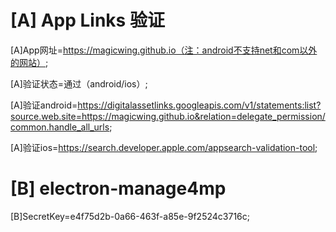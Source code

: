 # [A] App Links 验证

[A]App网址=https://magicwing.github.io（注：android不支持net和com以外的网站）;

[A]验证状态=通过（android/ios）;

[A]验证android=https://digitalassetlinks.googleapis.com/v1/statements:list?source.web.site=https://magicwing.github.io&relation=delegate_permission/common.handle_all_urls;

[A]验证ios=https://search.developer.apple.com/appsearch-validation-tool;

# [B] electron-manage4mp

[B]SecretKey=e4f75d2b-0a66-463f-a85e-9f2524c3716c;
